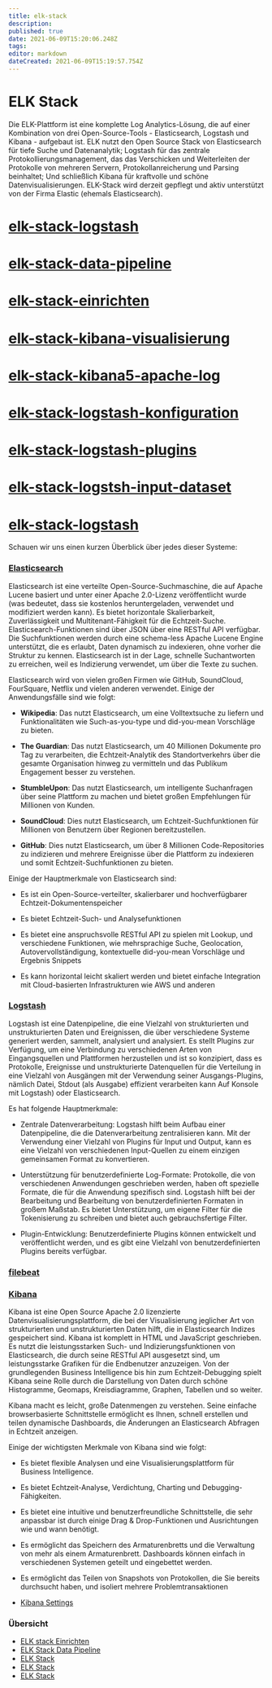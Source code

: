 ```yaml
---
title: elk-stack
description: 
published: true
date: 2021-06-09T15:20:06.248Z
tags: 
editor: markdown
dateCreated: 2021-06-09T15:19:57.754Z
---
```


# ELK Stack

Die ELK-Plattform ist eine komplette Log Analytics-Lösung, die auf einer Kombination von drei Open-Source-Tools - Elasticsearch, Logstash und Kibana - aufgebaut ist.
ELK nutzt den Open Source Stack von Elasticsearch für tiefe Suche und Datenanalytik; Logstash für das zentrale Protokollierungsmanagement, das das Verschicken und Weiterleiten der Protokolle von mehreren Servern, Protokollanreicherung und Parsing beinhaltet;
Und schließlich Kibana für kraftvolle und schöne Datenvisualisierungen. ELK-Stack wird derzeit gepflegt und aktiv unterstützt von der Firma Elastic (ehemals Elasticsearch).

# [elk-stack-logstash](../elk-stack-logstash)

# [elk-stack-data-pipeline](../elk-stack-data-pipeline)

# [elk-stack-einrichten](../elk-stack-einrichten)

# [elk-stack-kibana-visualisierung](../elk-stack-kibana-visualisierung)

# [elk-stack-kibana5-apache-log](../elk-stack-kibana5-apache-log)

# [elk-stack-logstash-konfiguration](../elk-stack-logstash-konfiguration)

# [elk-stack-logstash-plugins](../elk-stack-logstash-plugins)

# [elk-stack-logstsh-input-dataset](../elk-stack-logstsh-input-dataset)

# [elk-stack-logstash](../elk-stack-logstash)

Schauen wir uns einen kurzen Überblick über jedes dieser Systeme:

### [Elasticsearch](../elasticsearch)

Elasticsearch ist eine verteilte Open-Source-Suchmaschine, die auf Apache Lucene basiert und unter einer Apache 2.0-Lizenz veröffentlicht wurde (was bedeutet, dass sie kostenlos heruntergeladen, verwendet und modifiziert werden kann). Es bietet horizontale Skalierbarkeit, Zuverlässigkeit und Multitenant-Fähigkeit für die Echtzeit-Suche. Elasticsearch-Funktionen sind über JSON über eine RESTful API verfügbar. Die Suchfunktionen werden durch eine schema-less Apache Lucene Engine unterstützt, die es erlaubt, Daten dynamisch zu indexieren, ohne vorher die Struktur zu kennen. Elasticsearch ist in der Lage, schnelle Suchantworten zu erreichen, weil es Indizierung verwendet, um über die Texte zu suchen.

Elasticsearch wird von vielen großen Firmen wie GitHub, SoundCloud, FourSquare, Netflix und vielen anderen verwendet. Einige der Anwendungsfälle sind wie folgt:

* **Wikipedia**: Das nutzt Elasticsearch, um eine Volltextsuche zu liefern und Funktionalitäten wie Such-as-you-type und did-you-mean Vorschläge zu bieten.

* **The Guardian**: Das nutzt Elasticsearch, um 40 Millionen Dokumente pro Tag zu verarbeiten, die Echtzeit-Analytik des Standortverkehrs über die gesamte Organisation hinweg zu vermitteln und das Publikum Engagement besser zu verstehen.

* **StumbleUpon**: Das nutzt Elasticsearch, um intelligente Suchanfragen über seine Plattform zu machen und bietet großen Empfehlungen für Millionen von Kunden.

* **SoundCloud**: Dies nutzt Elasticsearch, um Echtzeit-Suchfunktionen für Millionen von Benutzern über Regionen bereitzustellen.

* **GitHub**: Dies nutzt Elasticsearch, um über 8 Millionen Code-Repositories zu indizieren und mehrere Ereignisse über die Plattform zu indexieren und somit Echtzeit-Suchfunktionen zu bieten.

Einige der Hauptmerkmale von Elasticsearch sind:

* Es ist ein Open-Source-verteilter, skalierbarer und hochverfügbarer Echtzeit-Dokumentenspeicher

* Es bietet Echtzeit-Such- und Analysefunktionen

* Es bietet eine anspruchsvolle RESTful API zu spielen mit Lookup, und verschiedene Funktionen, wie mehrsprachige Suche, Geolocation, Autovervollständigung, kontextuelle did-you-mean Vorschläge und Ergebnis Snippets

* Es kann horizontal leicht skaliert werden und bietet einfache Integration mit Cloud-basierten Infrastrukturen wie AWS und anderen

### [Logstash](../logstash)

Logstash ist eine Datenpipeline, die eine Vielzahl von strukturierten und unstrukturierten Daten und Ereignissen, die über verschiedene Systeme generiert werden, sammelt, analysiert und analysiert. Es stellt Plugins zur Verfügung, um eine Verbindung zu verschiedenen Arten von Eingangsquellen und Plattformen herzustellen und ist so konzipiert, dass es Protokolle, Ereignisse und unstrukturierte Datenquellen für die Verteilung in eine Vielzahl von Ausgängen mit der Verwendung seiner Ausgangs-Plugins, nämlich Datei, Stdout (als Ausgabe) effizient verarbeiten kann Auf Konsole mit Logstash) oder Elasticsearch.

Es hat folgende Hauptmerkmale:

* Zentrale Datenverarbeitung: Logstash hilft beim Aufbau einer Datenpipeline, die die Datenverarbeitung zentralisieren kann. Mit der Verwendung einer Vielzahl von Plugins für Input und Output, kann es eine Vielzahl von verschiedenen Input-Quellen zu einem einzigen gemeinsamen Format zu konvertieren.

* Unterstützung für benutzerdefinierte Log-Formate: Protokolle, die von verschiedenen Anwendungen geschrieben werden, haben oft spezielle Formate, die für die Anwendung spezifisch sind. Logstash hilft bei der Bearbeitung und Bearbeitung von benutzerdefinierten Formaten in großem Maßstab. Es bietet Unterstützung, um eigene Filter für die Tokenisierung zu schreiben und bietet auch gebrauchsfertige Filter.

* Plugin-Entwicklung: Benutzerdefinierte Plugins können entwickelt und veröffentlicht werden, und es gibt eine Vielzahl von benutzerdefinierten Plugins bereits verfügbar.

### [filebeat](../filebeat)

### [Kibana](../kibana)

Kibana ist eine Open Source Apache 2.0 lizenzierte Datenvisualisierungsplattform, die bei der Visualisierung jeglicher Art von strukturierten und unstrukturierten Daten hilft, die in Elasticsearch Indizes gespeichert sind. Kibana ist komplett in HTML und JavaScript geschrieben. Es nutzt die leistungsstarken Such- und Indizierungsfunktionen von Elasticsearch, die durch seine RESTful API ausgesetzt sind, um leistungsstarke Grafiken für die Endbenutzer anzuzeigen. Von der grundlegenden Business Intelligence bis hin zum Echtzeit-Debugging spielt Kibana seine Rolle durch die Darstellung von Daten durch schöne Histogramme, Geomaps, Kreisdiagramme, Graphen, Tabellen und so weiter.

Kibana macht es leicht, große Datenmengen zu verstehen. Seine einfache browserbasierte Schnittstelle ermöglicht es Ihnen, schnell erstellen und teilen dynamische Dashboards, die Änderungen an Elasticsearch Abfragen in Echtzeit anzeigen.

Einige der wichtigsten Merkmale von Kibana sind wie folgt:

* Es bietet flexible Analysen und eine Visualisierungsplattform für Business Intelligence.

* Es bietet Echtzeit-Analyse, Verdichtung, Charting und Debugging-Fähigkeiten.

* Es bietet eine intuitive und benutzerfreundliche Schnittstelle, die sehr anpassbar ist durch einige Drag & Drop-Funktionen und Ausrichtungen wie und wann benötigt.

* Es ermöglicht das Speichern des Armaturenbretts und die Verwaltung von mehr als einem Armaturenbrett. Dashboards können einfach in verschiedenen Systemen geteilt und eingebettet werden.

* Es ermöglicht das Teilen von Snapshots von Protokollen, die Sie bereits durchsucht haben, und isoliert mehrere Problemtransaktionen

* [Kibana Settings](https://www.elastic.co/guide/en/kibana/current/settings.html)

### Übersicht

* [ELK stack Einrichten](../elk-stack-einrichten)
* [ELK Stack Data Pipeline](../elk-stack-data-pipeline)
* [ELK Stack](../elk-stack-kibana-visualisierung)
* [ELK Stack](../elk-stack-)
* [ELK Stack](../elk-stack-)